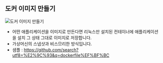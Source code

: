 ## 도커 이미지 만들기
![도커 이미지 만들기](https://subicura.com/generated/assets/article_images/2017-02-10-docker-guide-for-beginners-create-image-and-deploy/create-image-1000-93eeb6052.webp)
- 어떤 애플리케이션을 이미지로 만든다면 리눅스만 설치된 컨테이너에 애플리케이션을 설치 그 상태 그대로 이미지로 저장합니다.
- 가상머신의 스냅샷과 비스므리한 방식입니다.
- 샘플 : https://github.com/search?utf8=%E2%9C%93&q=dockerfile%EF%BF%BC



